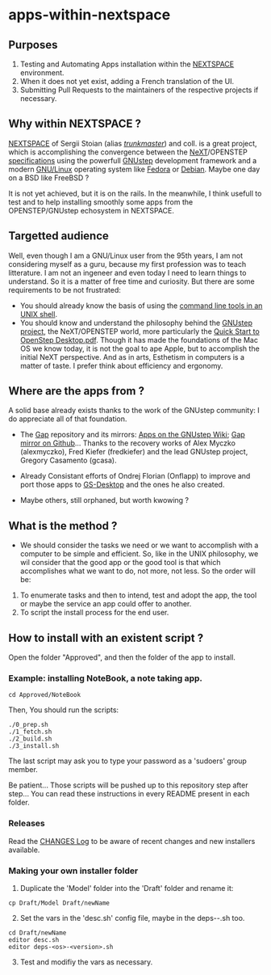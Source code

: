 ﻿# apps-within-nextspace

## Purposes
1) Testing and Automating Apps installation within the [NEXTSPACE](https://github.com/trunkmaster/nextspace) environment.
2) When it does not yet exist, adding a French translation of the UI.
3) Submitting Pull Requests to the maintainers of the respective projects if necessary.

## Why within NEXTSPACE ?
[NEXTSPACE](https://github.com/trunkmaster/nextspace) of Sergii Stoian (alias [*trunkmaster*](https://trunkmaster.github.io/)) and coll. is a great project, which is accomplishing the convergence between the [NeXT](https://www.nextcomputers.org/forums/index.php)/OPENSTEP [specifications](https://www.gnustep.org/resources/OpenStepSpec/OpenStepSpec.html) using the powerfull [GNUstep](https://www.gnustep.org/) development framework and a modern [GNU/Linux](https://www.gnu.org/gnu/gnu-linux-faq.html) operating system like [Fedora](https://fedoraproject.org/) or [Debian](https://www.debian.org/). Maybe one day on a BSD like FreeBSD ?

It is not yet achieved, but it is on the rails.
In the meanwhile, I think usefull to test and to help installing smoothly some apps from the OPENSTEP/GNUstep echosystem in NEXTSPACE.

## Targetted audience

Well, even though I am a GNU/Linux user from the 95th years, I am not considering myself as a guru, because my first profession was to teach litterature. I am not an ingeneer and even today I need to learn things to understand. So it is a matter of free time and curiosity. But there are some requirements to be not frustrated:
- You should already know the basis of using the [command line tools in an UNIX shell](https://swcarpentry.github.io/shell-novice/reference.html).
- You should know and understand the philosophy behind the [GNUstep project](https://www.gnustep.org/), the NeXT/OPENSTEP world, more particularly the [Quick Start to OpenStep Desktop.pdf](https://github.com/userLevel/next/blob/ea1deb7b6f4e482179b802e20cb7171605d4b484/Quick%20Start%20to%20OpenStep%20Desktop.pdf). Though it has made the foundations of the Mac OS we know today, it is not the goal to ape Apple, but to accomplish the initial NeXT perspective. And as in arts, Esthetism in computers is a matter of taste. I prefer think about efficiency and ergonomy.

## Where are the apps from ?

A solid base already exists thanks to the work of the GNUstep community: I do appreciate all of that foundation.

- The [Gap](https://gap.nongnu.org/) repository and its mirrors: [Apps on the GNUstep Wiki](https://mediawiki.gnustep.org/index.php/Category:Applications); [Gap mirror on Github](https://github.com/gnustep/gap)... Thanks to the recovery works of Alex Myczko (alexmyczko), Fred Kiefer (fredkiefer) and the lead GNUstep project, Gregory Casamento (gcasa).

- Already Consistant efforts of Ondrej Florian (Onflapp) to improve and port those apps to [GS-Desktop](https://github.com/onflapp/gs-desktop) and the ones he also created.
- Maybe others, still orphaned, but worth kwowing ?

## What is the method ?

- We should consider the tasks we need or we want to accomplish with a computer to be simple and efficient. So, like in the UNIX philosophy, we wil consider that the good app or the good tool is that which accomplishes what we want to do, not more, not less. So the order will be:
1) To enumerate tasks and then to intend, test and adopt the app, the tool or maybe the service an app could offer to another.
2) To script the install process for the end user.

## How to install with an existent script ?

Open the folder "Approved", and then the folder of the app to install.

### Example: installing NoteBook, a note taking app.

````
cd Approved/NoteBook
````

Then, You should run the scripts:

````
./0_prep.sh
./1_fetch.sh
./2_build.sh
./3_install.sh
````

The last script may ask you to type your password as a 'sudoers' group member.

Be patient... Those scripts will be pushed up to this repository step after step...
You can read these instructions in every README present in each folder.

### Releases

Read the [CHANGES Log](CHANGES.md) to be aware of recent changes and new installers available. 

### Making your own installer folder

1) Duplicate the 'Model' folder into the 'Draft' folder and rename it:

````
cp Draft/Model Draft/newName
```` 


2) Set the vars in the 'desc.sh' config file, maybe in the deps-<os>-<version>.sh too.

````
cd Draft/newName
editor desc.sh
editor deps-<os>-<version>.sh
````

3) Test and modifiy the vars as necessary.
